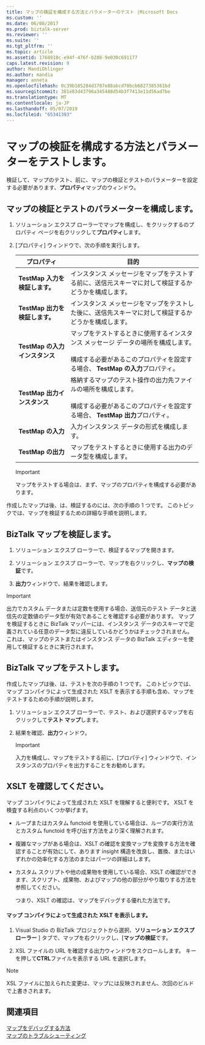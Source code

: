 ```yaml
---
title: マップの検証を構成する方法とパラメーターのテスト |Microsoft Docs
ms.custom: ''
ms.date: 06/08/2017
ms.prod: biztalk-server
ms.reviewer: ''
ms.suite: ''
ms.tgt_pltfrm: ''
ms.topic: article
ms.assetid: 1768918c-e94f-476f-b288-9e030c691177
caps.latest.revision: 9
author: MandiOhlinger
ms.author: mandia
manager: anneta
ms.openlocfilehash: 0c39b185284d3787e88abcd70bcb6827385361bd
ms.sourcegitcommit: 381e83d43796a345488d54b3f7413e11d56ad7be
ms.translationtype: MT
ms.contentlocale: ja-JP
ms.lasthandoff: 05/07/2019
ms.locfileid: "65341393"
---
```

# <a name="how-to-configure-map-validation-and-test-parameters"></a>マップの検証を構成する方法とパラメーターをテストします。
検証して、マップのテスト、前に、マップの検証とテストのパラメーターを設定する必要があります、**プロパティ**マップのウィンドウ。  
  
## <a name="configure-the-map-validation-and-test-parameters"></a>マップの検証とテストのパラメーターを構成します。  
  
1.  ソリューション エクスプ ローラーでマップを構成し、をクリックするのプロパティ ページを右クリックして**プロパティ**します。  
  
2.  [プロパティ] ウィンドウで、次の手順を実行します。  
  
    |プロパティ|目的|  
    |--------------|----------------|  
    |**TestMap 入力を検証します。**|インスタンス メッセージをマップをテストする前に、送信元スキーマに対して検証するかどうかを構成します。|  
    |**TestMap 出力を検証します。**|インスタンス メッセージをマップをテストした後に、送信先スキーマに対して検証するかどうかを構成します。|  
    |**TestMap の入力インスタンス**|マップをテストするときに使用するインスタンス メッセージ データの場所を構成します。<br /><br /> 構成する必要があるこのプロパティを設定する場合、 **TestMap の入力**プロパティ。|  
    |**TestMap 出力インスタンス**|格納するマップのテスト操作の出力先ファイルの場所を構成します。<br /><br /> 構成する必要があるこのプロパティを設定する場合、 **TestMap 出力**プロパティ。|  
    |**TestMap の入力**|入力インスタンス データの形式を構成します。|  
    |**TestMap の出力**|マップをテストするときに使用する出力のデータ型を構成します。|  
  
    > [!IMPORTANT]
    >  マップをテストする場合は、まず、マップのプロパティを構成する必要があります。  

作成したマップは後、は、検証するのには、次の手順の 1 つです。 このトピックでは、マップを検証するための詳細な手順を説明します。  
  
## <a name="validate-a-biztalk-map"></a>BizTalk マップを検証します。  
  
1.  ソリューション エクスプ ローラーで、検証するマップを開きます。  
  
2.  ソリューション エクスプ ローラーで、マップを右クリックし、**マップの検証**です。  
  
3.  **出力**ウィンドウで、結果を確認します。  
  
> [!IMPORTANT]
>  出力でカスタム データまたは定数を使用する場合、送信元のテスト データと送信先の定数値のデータ型が有効であることを確認する必要があります。 マップを検証するときに BizTalk マッパーには、インスタンス データのスキーマで定義されている任意のデータ型に違反しているかどうかはチェックされません。 これは、マップのテストまたはインスタンス データの BizTalk エディターを使用して検証するときに実行されます。 

## <a name="test-a-biztalk-map"></a>BizTalk マップをテストします。

作成したマップは後、は、テストを次の手順の 1 つです。 このトピックでは、マップ コンパイラによって生成された XSLT を表示する手順も含め、マップをテストするための手順が説明します。  
  
1.  ソリューション エクスプ ローラーで、テスト、および選択するマップを右クリックして**テスト マップ**します。  
  
2.  結果を確認、**出力**ウィンドウ。  
  
    > [!IMPORTANT]
    >  入力を構成し、マップをテストする前に、[プロパティ] ウィンドウで、インスタンスのプロパティを出力することをお勧めします。  
  
## <a name="review-the-xslt"></a>XSLT を確認してください。  
 マップ コンパイラによって生成された XSLT を理解すると便利です。 XSLT を検査する利点のいくつか挙げます。  
  
- ループまたはカスタム functoid を使用している場合は、ループの実行方法とカスタム functoid を呼び出す方法をより深く理解されます。  
  
- 複雑なマップがある場合は、XSLT の確認を変換マップを変換する方法を確認することが有効にして、あります insight 構造を改良し、置換、またはいずれかの効率化する方法のまたはパーツの詳細はします。  
  
- カスタム スクリプトや他の成果物を使用している場合、XSLT の確認ができます、スクリプト、成果物、およびマップの他の部分がやり取りする方法を参照してください。  
  
  つまり、XSLT の確認は、マップをデバッグする優れた方法です。  
  
#### <a name="view-the-xslt-generated-by-the-map-compiler"></a>マップ コンパイラによって生成された XSLT を表示します。  
  
1.  Visual Studio の BizTalk プロジェクトから選択、**ソリューション エクスプ ローラー** ] タブで、マップを右クリックし、[**マップの検証**です。  
  
2.  XSL ファイルの URL を確認する出力ウィンドウをスクロールします。 キーを押して**CTRL**ファイルを表示する URL を選択します。  
  
> [!NOTE]
>  XSL ファイルに加えられた変更は、マップには反映されません、次回のビルドで上書きされます。  
  
## <a name="see-also"></a>関連項目  

[マップをデバッグする方法](../core/how-to-debug-maps.md)  
[マップのトラブルシューティング](../core/troubleshooting-maps.md)  